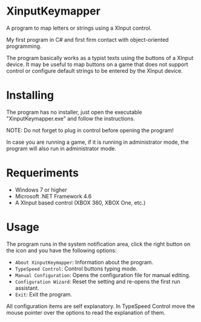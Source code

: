 # XinputKeymapper
A program to map letters or strings using a XInput control.

My first program in C# and first firm contact with object-oriented programming.

The program basically works as a typist texts using the buttons of a XInput device.
It may be useful to map buttons on a game that does not support control or configure default strings to be entered by the XInput device.

# Installing
The program has no installer, just open the executable "XinputKeymapper.exe" and follow the instructions.

NOTE: Do not forget to plug in control before opening the program!

In case you are running a game, if it is running in administrator mode, the program will also run in administrator mode.

# Requeriments
* Windows 7 or higher
* Microsoft .NET Framework 4.6
* A XInput based control (XBOX 360, XBOX One, etc.)

# Usage
The program runs in the system notification area, click the right button on the icon and you have the following options:

* `About XinputKeymapper`: Information about the program.
* `TypeSpeed Control`: Control buttons typing mode.
* `Manual Configuration`: Opens the configuration file for manual editing.
* `Configuration Wizard`: Reset the setting and re-opens the first run assistant.
* `Exit`: Exit the program.



All configuration items are self explanatory. In TypeSpeed Control move the mouse pointer over the options to read the explanation of them.
